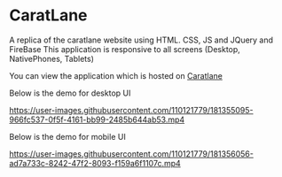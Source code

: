 # CaratLane
A replica of the caratlane website using HTML. CSS, JS and JQuery and FireBase
This application is responsive to all screens (Desktop, NativePhones, Tablets) 

You can view the application which is hosted on [Caratlane](https://caratlane2021.web.app/)

Below is the demo for desktop UI  

https://user-images.githubusercontent.com/110121779/181355095-966fc537-0f5f-4161-bb99-2485b644ab53.mp4

Below is the demo for mobile UI

https://user-images.githubusercontent.com/110121779/181356056-ad7a733c-8242-47f2-8093-f159a6f1107c.mp4

